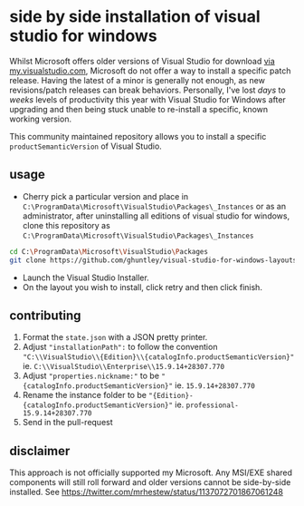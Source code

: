 # side by side installation of visual studio for windows

Whilst Microsoft offers older versions of Visual Studio for download [via my.visualstudio.com](https://t.co/HJgKTpg5mq?amp=1), Microsoft do not offer a way to install a specific patch release. Having the latest of a minor is generally not enough, as new revisions/patch releases can break behaviors. Personally, I've lost _days_ to _weeks_ levels of productivity this year with Visual Studio for Windows after upgrading and then being stuck unable to re-install a specific, known working version.

This community maintained repository allows you to install a specific `productSemanticVersion` of Visual Studio. 

## usage

- Cherry pick a particular version and place in `C:\ProgramData\Microsoft\VisualStudio\Packages\_Instances` or as an administrator, after uninstalling all editions of visual studio for windows, clone this repository as `C:\ProgramData\Microsoft\VisualStudio\Packages\_Instances`

```bash
cd C:\ProgramData\Microsoft\VisualStudio\Packages
git clone https://github.com/ghuntley/visual-studio-for-windows-layouts _Instances
```

- Launch the Visual Studio Installer.
- On the layout you wish to install, click retry and then click finish.

## contributing

1. Format the `state.json` with a JSON pretty printer.
2. Adjust `"installationPath":` to follow the convention `"C:\\VisualStudio\\{Edition}\\{catalogInfo.productSemanticVersion}"` ie. `C:\\VisualStudio\\Enterprise\\15.9.14+28307.770`
3. Adjust `"properties.nickname:"` to be `"{catalogInfo.productSemanticVersion}"` ie. `15.9.14+28307.770`
4. Rename the instance folder to be `"{Edition}-{catalogInfo.productSemanticVersion}"` ie. `professional-15.9.14+28307.770`
5. Send in the pull-request

## disclaimer

This approach is not officially supported my Microsoft. Any MSI/EXE shared components will still roll forward and older versions cannot be side-by-side installed. See https://twitter.com/mrhestew/status/1137072701867061248
